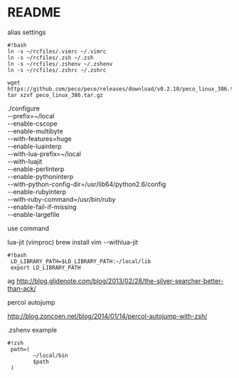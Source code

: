 # README #

alias settings



```
#!bash
ln -s ~/rcfiles/.vimrc ~/.vimrc
ln -s ~/rcfiles/.zsh ~/.zsh
ln -s ~/rcfiles/.zshenv ~/.zshenv
ln -s ~/rcfiles/.zshrc ~/.zshrc

wget https://github.com/peco/peco/releases/download/v0.2.10/peco_linux_386.tar.gz
tar xzvf peco_linux_386.tar.gz
```

./configure \
 --prefix=~/local\
 --enable-cscope\
 --enable-multibyte \
 --with-features=huge \
 --enable-luainterp \
 --with-lua-prefix=~/local \
 --with-luajit \
 --enable-perlinterp \
 --enable-pythoninterp \
 --with-python-config-dir=/usr/lib64/python2.6/config \
 --enable-rubyinterp \
 --with-ruby-command=/usr/bin/ruby \
 --enable-fail-if-missing \
 --enable-largefile


use command

lua-jit (vimproc)
brew install vim --withlua-jit



```
#!bash
 LD_LIBRARY_PATH=$LD_LIBRARY_PATH:~/local/lib
 export LD_LIBRARY_PATH

```




ag
http://blog.glidenote.com/blog/2013/02/28/the-silver-searcher-better-than-ack/


percol
autojump



http://blog.zoncoen.net/blog/2014/01/14/percol-autojump-with-zsh/



.zshenv example

```
#!zsh
 path=(
        ~/local/bin
        $path
 )


```

